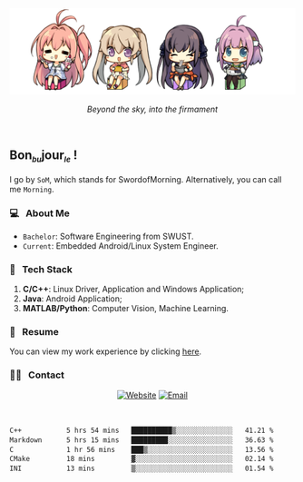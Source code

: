 <img src="./pic/Aokana.png">
<p align="center"><em>Beyond the sky, into the firmament</em></p>

<br/>

## Bon<sub><em><font size=2>bu</font></em></sub>jour<sub><em><font size=2>le</font></em></sub> !

I go by `SoM`, which stands for SwordofMorning. Alternatively, you can call me `Morning`.

### 💻 &nbsp; About Me

- `Bachelor`: Software Engineering from SWUST.
- `Current`: Embedded Android/Linux System Engineer.

### 🔧 &nbsp; Tech Stack

1. **C/C++**: Linux Driver, Application and Windows Application;
2. **Java**: Android Application;
3. **MATLAB/Python**: Computer Vision, Machine Learning.

### 📝 &nbsp; Resume

You can view my work experience by clicking <a href="https://swordofmorning.com/index.php/contact/">here</a>.

### 🤝🏻 &nbsp; Contact

<p align="center">
<a href="https://swordofmorning.com/"><img alt="Website" src="https://img.shields.io/badge/Website-swordofmorning.com-blue?style=flat-square&logo=google-chrome"></a>
<a href="mailto:master@xiaojintao.email
"><img alt="Email" src="https://img.shields.io/badge/Email-master@xiaojintao.email-blue?style=flat-square&logo=gmail"></a>
</p>

<br/>

<!--START_SECTION:waka-->

```txt
C++           5 hrs 54 mins   ██████████▒░░░░░░░░░░░░░░   41.21 %
Markdown      5 hrs 15 mins   █████████░░░░░░░░░░░░░░░░   36.63 %
C             1 hr 56 mins    ███▒░░░░░░░░░░░░░░░░░░░░░   13.56 %
CMake         18 mins         ▓░░░░░░░░░░░░░░░░░░░░░░░░   02.14 %
INI           13 mins         ▒░░░░░░░░░░░░░░░░░░░░░░░░   01.54 %
```

<!--END_SECTION:waka-->
